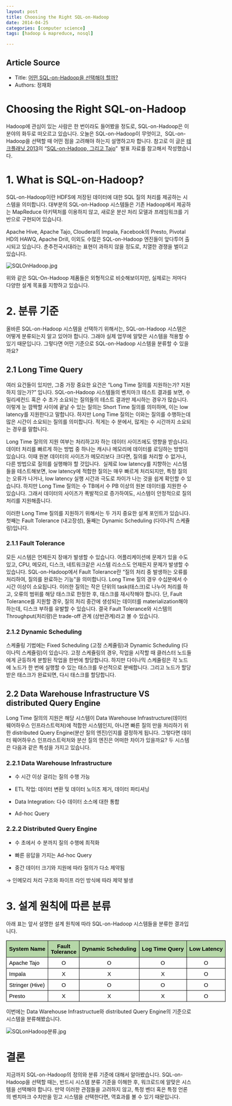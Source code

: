 ```yaml
---
layout: post
title: Choosing the Right SQL-on-Hadoop
date: 2014-04-25
categories: [computer science]
tags: [hadoop & mapreduce, nosql]

---
```


## Article Source
* Title: [어떤 SQL-on-Hadoop을 선택해야 할까?](http://blrunner.com/67)
* Authors: 정재화

 
   
# Choosing the Right SQL-on-Hadoop


Hadoop에 관심이 있는 사람은 한 번이라도 들어봤을 정도로, SQL-on-Hadoop은
이 분야의 화두로 떠오르고 있습니다. 오늘은 SQL-on-Hadoop이 무엇이고,
 SQL-on-Hadoop을 선택할 때 어떤 점을 고려해야 하는지 설명하고자 합니다.
참고로 이 글은 [테크플래닛 2013](http://techplanet.skplanet.com/)의
“[SQL-on-Hadoop, 그리고
Tajo](http://www.slideshare.net/hyunsikchoi/sqlonhadoop-tajo-tech-planet-2013)”
 발표 자료를 참고해서 작성했습니다.




# ​1. What is SQL-on-Hadoop?




SQL-on-Hadoop이란 HDFS에 저장된 데이터에 대한 SQL 질의 처리를 제공하는
시스템을 의미합니다. 대부분의 SQL-on-Hadoop 시스템들은 기존 Hadoop에서
제공하는 MapReduce 아키텍처를 이용하지 않고, 새로운 분산 처리 모델과
프레임워크를 기반으로 구현되어 있습니다.




Apache Hive, Apache Tajo, Cloudera의 Impala, Facebook의 Presto, Pivotal
HD의 HAWQ, Apache Drill, 이외도 수많은 SQL-on-Hadoop 엔진들이 앞다투어
출시되고 있습니다. 춘추전국시대라는 표현이 과하지 않을 정도로, 치열한
경쟁을 벌이고 있습니다.




![SQLOnHadoop.jpg](https://lh6.googleusercontent.com/aShLRQXekM3NF2VX59MqDFk0TApDaR87KIeh8hKjTh0vLCmHPYdlICKffulVFt-Y9W2s6Fe9re1zn6io71QtPy6969VMLEoOP3UEhQzXIqr03GRqHV20PPamMM0idJli2g)






위와 같은 SQL-On-Hadoop 제품들은 외형적으로 비슷해보이지만, 실제로는
저마다 다양한 설계 목표를 지향하고 있습니다.





# ​2. 분류 기준




올바른 SQL-on-Hadoop 시스템을 선택하기 위해서는, SQL-on-Hadoop 시스템은
어떻게 분류되는지 알고 있어야 합니다. 그래야 실제 업무에 알맞은 시스템을
적용할 수 있기 때문입니다. 그렇다면 어떤 기준으로 SQL-on-Hadoop 시스템을
분류할 수 있을까요?




## 2.1 Long Time Query




여러 요건들이 있지만, 그중 가장 중요한 요건은 “Long Time 질의를
지원하는가? 지원하지 않는가?” 입니다. SQL-on-Hadoop 시스템들의 벤치마크
테스트 결과를 보면, 수 밀리세컨드 혹은 수 초가 소요되는 질의들의 테스트
결과만 제시하는 경우가 많습니다. 이렇게 눈 깜짝할 사이에 끝날 수 있는
질의는 Short Time 질의를 의미하며, 이는 low latency를 지원한다고
말합니다. 하지만 Long Time 질의는 이와는 질의를 수행하는데 많은 시간이
소요되는 질의를 의미합니다. 적게는 수 분에서, 많게는 수 시간까지
소요되는 경우를 말합니다.




Long Time 질의의 지원 여부는 처리하고자 하는 데이터 사이즈에도 영향을
받습니다. 데이터 처리를 빠르게 하는 방법 중 하나는 캐시나 메모리에
데이터를 로딩하는 방법이 있습니다. 이때 원본 데이터의 사이즈가
메모리보다 크다면, 질의를 처리할 수 없거나, 다른 방법으로 질의를
실행해야 할 것입니다.  실제로 low latency를 지향하는 시스템들을
테스트해보면, low latency에 적합한 질의는 매우 빠르게 처리되지만, 특정
질의는 오류가 나거나, low latency 실행 시간과 극도로 차이가 나는 것을
쉽게 확인할 수 있습니다. 하지만 Long Time 질의는 수 TB에서 수 PB 이상의
원본 데이터를 지원한 수 있습니다. 그래서 데이터의 사이즈가 폭발적으로
증가하여도, 시스템이 안정적으로 질의 처리를 지원해줍니다.




이러한 Long Time 질의를 지원하기 위해서는 두 가지 중요한 설계 포인트가
있습니다. 첫째는 Fault Tolerance (내고장성), 둘째는 Dynamic Scheduling
(다이나믹 스케쥴링)입니다.




### 2.1.1 Fault Tolerance




모든 시스템은 언제든지 장애가 발생할 수 있습니다. 어플리케이션에 문제가
있을 수도 있고, CPU, 메모리, 디스크, 네트워크같은 시스템 리소스도
언제든지 문제가 발생할 수 있습니다. SQL-on-Hadoop에서 Fault Tolerance란
“질의 처리 중 발생하는 오류를 처리하여, 질의를 완료하는 기능"을
의미합니다. Long Time 질의 경우 수십분에서 수시간 이상이 소요됩니다.
이러한 질의는 작은 단위의 task(태스크)로 나누어 처리를 하고, 오류의
범위를 해당 태스크로 한정한 후, 태스크를 재시작해야 합니다. 단, Fault
Tolerance를 지원할 경우, 질의 처리 중간에 생성되는 데이터를
materialization해야 하는데, 디스크 부하를 유발할 수 있습니다. 결국 Fault
Tolerance와 시스템의 Throughput(처리량)은 trade-off 관계 (상반관계)라고
볼 수 있습니다.




### 2.1.2 Dynamic Scheduling




스케쥴링 기법에는 Fixed Scheduling (고정 스케쥴링)과 Dynamic Scheduling
(다이나믹 스케쥴링)이 있습니다. 고정 스케쥴링의 경우, 작업을 시작할 때
클러스터 노드들에게 균등하게 분할된 작업을 한번에 할당합니다. 하지만
다이나믹 스케쥴링은 각 노드에 노드가 한 번에 실행할 수 있는 태스크를
우선적으로 분배합니다. 그리고 노드가 할당 받은 태스크가 완료되면, 다시
태스크를 할당합니다.




## 2.2 Data Warehouse Infrastructure VS distributed Query Engine




Long Time 질의의 지원은 해당 시스템이 Data Warehouse
Infrastructure(데이터 웨어하우스 인프라스트럭처)에 적합한 시스템인지,
아니면 빠른 질의 만을 처리하기 위한 distributed Query Engine(분산 질의
엔진)인지를 결정하게 됩니다. 그렇다면 데이터 웨어하우스 인프라스트럭처와
분산 질의 엔진은 어떠한 차이가 있을까요? 두 시스템은 다음과 같은 특성을
가지고 있습니다.




### 2.2.1 Data Warehouse Infrastructure

-   수 시간 이상 걸리는 질의 수행 가능

-   ETL 작업: 데이터 변환 및 데이터 노이즈 제거, 데이터 파티셔닝

-   Data Integration: 다수 데이터 소스에 대한 통합

-   Ad-hoc Query




### 2.2.2 Distributed Query Engine

-   수 초에서 수 분까지 질의 수행에 최적화

-   빠른 응답을 가지는 Ad-hoc Query

-   중간 데이터 크기와 지원에 따라 질의가 다소 제약됨

→ 인메모리 처리 구조와 파이프 라인 방식에 따라 제약 발생




# ​3. 설계 원칙에 따른 분류




아래 표는 앞서 설명한 설계 원칙에 따라 SQL-on-Hadoop 시스템들을 분류한
결과입니다.


<table style="border:none;border-collapse:collapse;width:624px"><colgroup><col width="*"><col width="*"><col width="*"><col width="*"><col width="*"></colgroup><tbody><tr style="height:0px"><td style="border-left:solid #000000 1px;border-right:solid #000000 1px;border-bottom:solid #000000 1px;border-top:solid #000000 1px;vertical-align:middle;background-color:#b6d7a8;padding:7px 7px 7px 7px"><p dir="ltr" style="line-height:1;margin-top:0pt;margin-bottom:0pt;text-align: center;"><span style="font-size:15px;font-family:Arial;color:#000000;background-color:transparent;font-weight:bold;font-style:normal;font-variant:normal;text-decoration:none;vertical-align:baseline;white-space:pre-wrap;">System Name</span></p></td><td style="border-left:solid #000000 1px;border-right:solid #000000 1px;border-bottom:solid #000000 1px;border-top:solid #000000 1px;vertical-align:middle;background-color:#b6d7a8;padding:7px 7px 7px 7px"><p dir="ltr" style="line-height:1;margin-top:0pt;margin-bottom:0pt;text-align: center;"><span style="font-size:15px;font-family:Arial;color:#000000;background-color:transparent;font-weight:bold;font-style:normal;font-variant:normal;text-decoration:none;vertical-align:baseline;white-space:pre-wrap;">Fault</span></p><p dir="ltr" style="line-height:1;margin-top:0pt;margin-bottom:0pt;text-align: center;"><span style="font-size:15px;font-family:Arial;color:#000000;background-color:transparent;font-weight:bold;font-style:normal;font-variant:normal;text-decoration:none;vertical-align:baseline;white-space:pre-wrap;">Tolerance</span></p></td><td style="border-left:solid #000000 1px;border-right:solid #000000 1px;border-bottom:solid #000000 1px;border-top:solid #000000 1px;vertical-align:middle;background-color:#b6d7a8;padding:7px 7px 7px 7px"><p dir="ltr" style="line-height:1;margin-top:0pt;margin-bottom:0pt;text-align: center;"><span style="font-size:15px;font-family:Arial;color:#000000;background-color:transparent;font-weight:bold;font-style:normal;font-variant:normal;text-decoration:none;vertical-align:baseline;white-space:pre-wrap;">Dynamic Scheduling</span></p></td><td style="border-left:solid #000000 1px;border-right:solid #000000 1px;border-bottom:solid #000000 1px;border-top:solid #000000 1px;vertical-align:middle;background-color:#b6d7a8;padding:7px 7px 7px 7px"><p dir="ltr" style="line-height:1;margin-top:0pt;margin-bottom:0pt;text-align: center;"><span style="font-size:15px;font-family:Arial;color:#000000;background-color:transparent;font-weight:bold;font-style:normal;font-variant:normal;text-decoration:none;vertical-align:baseline;white-space:pre-wrap;">Log Time Query</span></p></td><td style="border-left:solid #000000 1px;border-right:solid #000000 1px;border-bottom:solid #000000 1px;border-top:solid #000000 1px;vertical-align:middle;background-color:#b6d7a8;padding:7px 7px 7px 7px"><p dir="ltr" style="line-height:1;margin-top:0pt;margin-bottom:0pt;text-align: center;"><span style="font-size:15px;font-family:Arial;color:#000000;background-color:transparent;font-weight:bold;font-style:normal;font-variant:normal;text-decoration:none;vertical-align:baseline;white-space:pre-wrap;">Low Latency</span></p></td></tr><tr style="height:0px"><td style="border-left:solid #000000 1px;border-right:solid #000000 1px;border-bottom:solid #000000 1px;border-top:solid #000000 1px;vertical-align:top;padding:7px 7px 7px 7px"><p dir="ltr" style="line-height:1;margin-top:0pt;margin-bottom:0pt;"><span style="font-size:15px;font-family:Arial;color:#000000;background-color:transparent;font-weight:normal;font-style:normal;font-variant:normal;text-decoration:none;vertical-align:baseline;white-space:pre-wrap;">Apache Tajo</span></p></td><td style="border-left:solid #000000 1px;border-right:solid #000000 1px;border-bottom:solid #000000 1px;border-top:solid #000000 1px;vertical-align:top;padding:7px 7px 7px 7px"><p dir="ltr" style="line-height:1;margin-top:0pt;margin-bottom:0pt;text-align: center;"><span style="font-size:15px;font-family:Arial;color:#000000;background-color:transparent;font-weight:normal;font-style:normal;font-variant:normal;text-decoration:none;vertical-align:baseline;white-space:pre-wrap;">O</span></p></td><td style="border-left:solid #000000 1px;border-right:solid #000000 1px;border-bottom:solid #000000 1px;border-top:solid #000000 1px;vertical-align:top;padding:7px 7px 7px 7px"><p dir="ltr" style="line-height:1;margin-top:0pt;margin-bottom:0pt;text-align: center;"><span style="font-size:15px;font-family:Arial;color:#000000;background-color:transparent;font-weight:normal;font-style:normal;font-variant:normal;text-decoration:none;vertical-align:baseline;white-space:pre-wrap;">O</span></p></td><td style="border-left:solid #000000 1px;border-right:solid #000000 1px;border-bottom:solid #000000 1px;border-top:solid #000000 1px;vertical-align:top;padding:7px 7px 7px 7px"><p dir="ltr" style="line-height:1;margin-top:0pt;margin-bottom:0pt;text-align: center;"><span style="font-size:15px;font-family:Arial;color:#000000;background-color:transparent;font-weight:normal;font-style:normal;font-variant:normal;text-decoration:none;vertical-align:baseline;white-space:pre-wrap;">O</span></p></td><td style="border-left:solid #000000 1px;border-right:solid #000000 1px;border-bottom:solid #000000 1px;border-top:solid #000000 1px;vertical-align:top;padding:7px 7px 7px 7px"><p dir="ltr" style="line-height:1;margin-top:0pt;margin-bottom:0pt;text-align: center;"><span style="font-size:15px;font-family:Arial;color:#000000;background-color:transparent;font-weight:normal;font-style:normal;font-variant:normal;text-decoration:none;vertical-align:baseline;white-space:pre-wrap;">O</span></p></td></tr><tr style="height:0px"><td style="border-left:solid #000000 1px;border-right:solid #000000 1px;border-bottom:solid #000000 1px;border-top:solid #000000 1px;vertical-align:top;padding:7px 7px 7px 7px"><p dir="ltr" style="line-height:1;margin-top:0pt;margin-bottom:0pt;"><span style="font-size:15px;font-family:Arial;color:#000000;background-color:transparent;font-weight:normal;font-style:normal;font-variant:normal;text-decoration:none;vertical-align:baseline;white-space:pre-wrap;">Impala</span></p></td><td style="border-left:solid #000000 1px;border-right:solid #000000 1px;border-bottom:solid #000000 1px;border-top:solid #000000 1px;vertical-align:top;padding:7px 7px 7px 7px"><p dir="ltr" style="line-height:1;margin-top:0pt;margin-bottom:0pt;text-align: center;"><span style="font-size:15px;font-family:Arial;color:#000000;background-color:transparent;font-weight:normal;font-style:normal;font-variant:normal;text-decoration:none;vertical-align:baseline;white-space:pre-wrap;">X</span></p></td><td style="border-left:solid #000000 1px;border-right:solid #000000 1px;border-bottom:solid #000000 1px;border-top:solid #000000 1px;vertical-align:top;padding:7px 7px 7px 7px"><p dir="ltr" style="line-height:1;margin-top:0pt;margin-bottom:0pt;text-align: center;"><span style="font-size:15px;font-family:Arial;color:#000000;background-color:transparent;font-weight:normal;font-style:normal;font-variant:normal;text-decoration:none;vertical-align:baseline;white-space:pre-wrap;">X</span></p></td><td style="border-left:solid #000000 1px;border-right:solid #000000 1px;border-bottom:solid #000000 1px;border-top:solid #000000 1px;vertical-align:top;padding:7px 7px 7px 7px"><p dir="ltr" style="line-height:1;margin-top:0pt;margin-bottom:0pt;text-align: center;"><span style="font-size:15px;font-family:Arial;color:#000000;background-color:transparent;font-weight:normal;font-style:normal;font-variant:normal;text-decoration:none;vertical-align:baseline;white-space:pre-wrap;">X</span></p></td><td style="border-left:solid #000000 1px;border-right:solid #000000 1px;border-bottom:solid #000000 1px;border-top:solid #000000 1px;vertical-align:top;padding:7px 7px 7px 7px"><p dir="ltr" style="line-height:1;margin-top:0pt;margin-bottom:0pt;text-align: center;"><span style="font-size:15px;font-family:Arial;color:#000000;background-color:transparent;font-weight:normal;font-style:normal;font-variant:normal;text-decoration:none;vertical-align:baseline;white-space:pre-wrap;">O</span></p></td></tr><tr style="height:0px"><td style="border-left:solid #000000 1px;border-right:solid #000000 1px;border-bottom:solid #000000 1px;border-top:solid #000000 1px;vertical-align:top;padding:7px 7px 7px 7px"><p dir="ltr" style="line-height:1;margin-top:0pt;margin-bottom:0pt;"><span style="font-size:15px;font-family:Arial;color:#000000;background-color:transparent;font-weight:normal;font-style:normal;font-variant:normal;text-decoration:none;vertical-align:baseline;white-space:pre-wrap;">Stringer (Hive)</span></p></td><td style="border-left:solid #000000 1px;border-right:solid #000000 1px;border-bottom:solid #000000 1px;border-top:solid #000000 1px;vertical-align:top;padding:7px 7px 7px 7px"><p dir="ltr" style="line-height:1;margin-top:0pt;margin-bottom:0pt;text-align: center;"><span style="font-size:15px;font-family:Arial;color:#000000;background-color:transparent;font-weight:normal;font-style:normal;font-variant:normal;text-decoration:none;vertical-align:baseline;white-space:pre-wrap;">O</span></p></td><td style="border-left:solid #000000 1px;border-right:solid #000000 1px;border-bottom:solid #000000 1px;border-top:solid #000000 1px;vertical-align:top;padding:7px 7px 7px 7px"><p dir="ltr" style="line-height:1;margin-top:0pt;margin-bottom:0pt;text-align: center;"><span style="font-size:15px;font-family:Arial;color:#000000;background-color:transparent;font-weight:normal;font-style:normal;font-variant:normal;text-decoration:none;vertical-align:baseline;white-space:pre-wrap;">O</span></p></td><td style="border-left:solid #000000 1px;border-right:solid #000000 1px;border-bottom:solid #000000 1px;border-top:solid #000000 1px;vertical-align:top;padding:7px 7px 7px 7px"><p dir="ltr" style="line-height:1;margin-top:0pt;margin-bottom:0pt;text-align: center;"><span style="font-size:15px;font-family:Arial;color:#000000;background-color:transparent;font-weight:normal;font-style:normal;font-variant:normal;text-decoration:none;vertical-align:baseline;white-space:pre-wrap;">O</span></p></td><td style="border-left:solid #000000 1px;border-right:solid #000000 1px;border-bottom:solid #000000 1px;border-top:solid #000000 1px;vertical-align:top;padding:7px 7px 7px 7px"><p dir="ltr" style="line-height:1;margin-top:0pt;margin-bottom:0pt;text-align: center;"><span style="font-size:15px;font-family:Arial;color:#000000;background-color:transparent;font-weight:normal;font-style:normal;font-variant:normal;text-decoration:none;vertical-align:baseline;white-space:pre-wrap;">O</span></p></td></tr><tr style="height:0px"><td style="border-left:solid #000000 1px;border-right:solid #000000 1px;border-bottom:solid #000000 1px;border-top:solid #000000 1px;vertical-align:top;padding:7px 7px 7px 7px"><p dir="ltr" style="line-height:1;margin-top:0pt;margin-bottom:0pt;"><span style="font-size:15px;font-family:Arial;color:#000000;background-color:transparent;font-weight:normal;font-style:normal;font-variant:normal;text-decoration:none;vertical-align:baseline;white-space:pre-wrap;">Presto</span></p></td><td style="border-left:solid #000000 1px;border-right:solid #000000 1px;border-bottom:solid #000000 1px;border-top:solid #000000 1px;vertical-align:top;padding:7px 7px 7px 7px"><p dir="ltr" style="line-height:1;margin-top:0pt;margin-bottom:0pt;text-align: center;"><span style="font-size:15px;font-family:Arial;color:#000000;background-color:transparent;font-weight:normal;font-style:normal;font-variant:normal;text-decoration:none;vertical-align:baseline;white-space:pre-wrap;">X</span></p></td><td style="border-left:solid #000000 1px;border-right:solid #000000 1px;border-bottom:solid #000000 1px;border-top:solid #000000 1px;vertical-align:top;padding:7px 7px 7px 7px"><p dir="ltr" style="line-height:1;margin-top:0pt;margin-bottom:0pt;text-align: center;"><span style="font-size:15px;font-family:Arial;color:#000000;background-color:transparent;font-weight:normal;font-style:normal;font-variant:normal;text-decoration:none;vertical-align:baseline;white-space:pre-wrap;">X</span></p></td><td style="border-left:solid #000000 1px;border-right:solid #000000 1px;border-bottom:solid #000000 1px;border-top:solid #000000 1px;vertical-align:top;padding:7px 7px 7px 7px"><p dir="ltr" style="line-height:1;margin-top:0pt;margin-bottom:0pt;text-align: center;"><span style="font-size:15px;font-family:Arial;color:#000000;background-color:transparent;font-weight:normal;font-style:normal;font-variant:normal;text-decoration:none;vertical-align:baseline;white-space:pre-wrap;">X</span></p></td><td style="border-left:solid #000000 1px;border-right:solid #000000 1px;border-bottom:solid #000000 1px;border-top:solid #000000 1px;vertical-align:top;padding:7px 7px 7px 7px"><p dir="ltr" style="line-height:1;margin-top:0pt;margin-bottom:0pt;text-align: center;"><span style="font-size:15px;font-family:Arial;color:#000000;background-color:transparent;font-weight:normal;font-style:normal;font-variant:normal;text-decoration:none;vertical-align:baseline;white-space:pre-wrap;">O</span></p></td></tr></tbody></table>


이번에는 Data Warehouse Infrastructue와 distributed Query Engine의
기준으로 시스템을 분류해봤습니다.



![SQLonHadoop분류.jpg](https://lh4.googleusercontent.com/SbV34EUPA6iB4reI8wIYyUHzPNdVWLre2pqScFRLAJKi6Cf9Qg3ppapoK4VWeADTdlbkfKATqzazvkkvIp6CLVvV-3VkpWg8kegL_gDRhXEMdnh8-uGzZadmS9cJVV1D9A)




# 결론


지금까지 SQL-on-Hadoop의 정의와 분류 기준에 대해서 알아봤습니다.
SQL-on-Hadoop을 선택할 때는, 반드시 시스템 분류 기준을 이해한 후,
워크로드에 알맞은 시스템을 선택해야 합니다. 만약 이러한 관점들을
고려하지 않고, 특정 벤더 혹은 특정 언론의 벤치마크 수치만을 믿고
시스템을 선택한다면, 역효과를 볼 수 있기 때문입니다.

